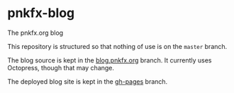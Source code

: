 pnkfx-blog
==========

The pnkfx.org blog

This repository is structured so that nothing of use is on the `master` branch.

The blog source is kept in the [blog.pnkfx.org][] branch. It currently
uses Octopress, though that may change.

[blog.pnkfx.org]: https://github.com/pnkfelix/pnkfx-blog/tree/blog.pnkfx.org

The deployed blog site is kept in the [gh-pages][] branch.

[gh-pages]: https://github.com/pnkfelix/pnkfx-blog/tree/gh-pages

